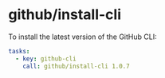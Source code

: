 # github/install-cli

To install the latest version of the GitHub CLI:

```yaml
tasks:
  - key: github-cli
    call: github/install-cli 1.0.7
```
